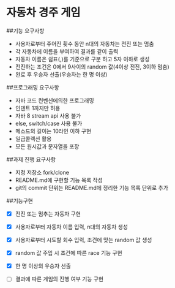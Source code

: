 # 자동차 경주 게임


##기능 요구사항
* 사용자로부터 주어진 횟수 동안 n대의 자동차는 전진 또는 멈춤
* 각 자동차에 이름을 부여하여 결과를 같이 출력
* 자동차 이름은 쉼표(,)를 기준으로 구분 하고 5자 이하로 생성  
* 전진하는 조건은 0에서 9사이의 random 값(4이상 전진, 3이하 멈춤)
* 완료 후 우승자 선출(우승자는 한 명 이상)

##프로그래밍 요구사항
* 자바 코드 컨벤션에의한 프로그래밍
* 인덴트 1까지만 허용
* 자바 8 stream api 사용 불가
* else, switch/case 사용 불가
* 메소드의 길이는 10라인 이하 구현
* 일급콜렉션 활용
* 모든 원시값과 문자열을 포장

##과제 진행 요구사항
* 지정 저장소 fork/clone
* README.md에 구현할 기능 목록 작성
* git의 commit 단위는 README.md에 정리한 기능 목록 단위로 추가

##기능구현
- [x] 전진 또는 멈추는 자동차 구현
- [x] 사용자로부터 자동차 이름 입력, n대의 자동차 생성 
- [x] 사용자로부터 시도할 회수 입력, 조건에 맞는 random 값 생성
- [x] random 값 주입 시 조건에 따른 race 기능 구현  
- [x] 한 명 이상의 우승자 선출
- [ ] 결과에 따른 게임의 진행 여부 기능 구현

